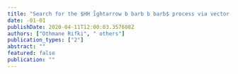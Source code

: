 ```yaml
---
title: "Search for the $HH i̊ghtarrow b barb b barb$ process via vector-boson fusion production using proton-proton collisions at $sqrts = 13$ TeV with the ATLAS detector"
date: -01-01
publishDate: 2020-04-11T12:00:03.357608Z
authors: ["Othmane Rifki", " others"]
publication_types: ["2"]
abstract: ""
featured: false
publication: ""
---
```


